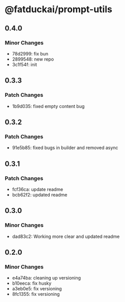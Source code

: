 # @fatduckai/prompt-utils

## 0.4.0

### Minor Changes

- 78d2999: fix bun
- 2899548: new repo
- 3c1f54f: init

## 0.3.3

### Patch Changes

- 1b9d035: fixed empty content bug

## 0.3.2

### Patch Changes

- 91e5b85: fixed bugs in builder and removed async

## 0.3.1

### Patch Changes

- fcf36ca: update readme
- bcb62f2: updated readme

## 0.3.0

### Minor Changes

- dad83c2: Working more clear and updated readme

## 0.2.0

### Minor Changes

- e4a74ba: cleaning up versioning
- b10eeca: fix husky
- a3eb0e5: fix versioning
- 8fc1355: fix versioning
